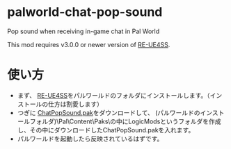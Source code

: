 # palworld-chat-pop-sound
Pop sound when receiving in-game chat in Pal World

This mod requires v3.0.0 or newer version of [RE-UE4SS](https://github.com/UE4SS-RE/RE-UE4SS).

# 使い方
 - まず、 [RE-UE4SS](https://github.com/UE4SS-RE/RE-UE4SS)をパルワールドのフォルダにインストールします。（インストールの仕方は割愛します）
 - つぎに [ChatPopSound.pak](https://github.com/RR96ne/palworld-chat-pop-sound/blob/main/binaries/ChatPopSound.pak)をダウンロードして、
   (パルワールドのインストールフォルダ)\Pal\Content\Paks\の中にLogicModsというフォルダを作成し、その中にダウンロードしたChatPopSound.pakを入れます。
 - パルワールドを起動したら反映されているはずです。
